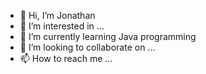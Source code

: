 - 👋 Hi, I’m Jonathan
- 👀 I’m interested in ...
- 🌱 I’m currently learning Java programming
- 💞️ I’m looking to collaborate on ...
- 📫 How to reach me ...

<!---
jonathanclerence/jonathanclerence is a ✨ special ✨ repository because its `README.md` (this file) appears on your GitHub profile.
You can click the Preview link to take a look at your changes.
--->
